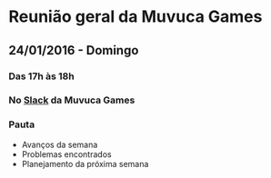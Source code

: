 # Reunião geral da Muvuca Games #
## 24/01/2016 - Domingo ##
### Das 17h às 18h ###
### No [Slack](http://www.muvucagames.com.br) da Muvuca Games ###

### Pauta ###
- Avanços da semana
- Problemas encontrados
- Planejamento da próxima semana
